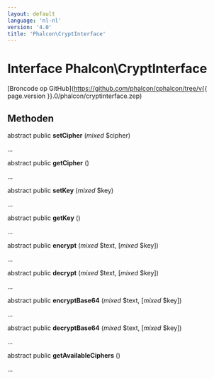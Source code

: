 ```yaml
---
layout: default
language: 'nl-nl'
version: '4.0'
title: 'Phalcon\CryptInterface'
---
```

# Interface **Phalcon\CryptInterface**

[Broncode op GitHub](https://github.com/phalcon/cphalcon/tree/v{{ page.version }}.0/phalcon/cryptinterface.zep)

## Methoden

abstract public **setCipher** (*mixed* $cipher)

...

abstract public **getCipher** ()

...

abstract public **setKey** (*mixed* $key)

...

abstract public **getKey** ()

...

abstract public **encrypt** (*mixed* $text, [*mixed* $key])

...

abstract public **decrypt** (*mixed* $text, [*mixed* $key])

...

abstract public **encryptBase64** (*mixed* $text, [*mixed* $key])

...

abstract public **decryptBase64** (*mixed* $text, [*mixed* $key])

...

abstract public **getAvailableCiphers** ()

...